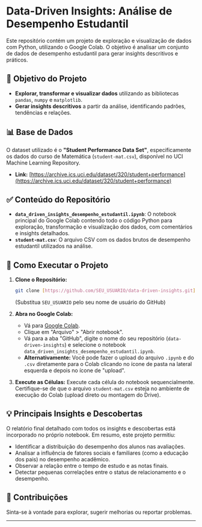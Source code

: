 # Data-Driven Insights: Análise de Desempenho Estudantil

Este repositório contém um projeto de exploração e visualização de dados com Python, utilizando o Google Colab. O objetivo é analisar um conjunto de dados de desempenho estudantil para gerar insights descritivos e práticos.

## 🎯 Objetivo do Projeto

* **Explorar, transformar e visualizar dados** utilizando as bibliotecas `pandas`, `numpy` e `matplotlib`.
* **Gerar insights descritivos** a partir da análise, identificando padrões, tendências e relações.

## 📊 Base de Dados

O dataset utilizado é o **"Student Performance Data Set"**, especificamente os dados do curso de Matemática (`student-mat.csv`), disponível no UCI Machine Learning Repository.

* **Link:** [https://archive.ics.uci.edu/dataset/320/student+performance](https://archive.ics.uci.edu/dataset/320/student+performance)

## ✅ Conteúdo do Repositório

* **`data_driven_insights_desempenho_estudantil.ipynb`**: O notebook principal do Google Colab contendo todo o código Python para exploração, transformação e visualização dos dados, com comentários e insights detalhados.
* **`student-mat.csv`**: O arquivo CSV com os dados brutos de desempenho estudantil utilizados na análise.

## 🚀 Como Executar o Projeto

1.  **Clone o Repositório:**
    ```bash
    git clone [https://github.com/SEU_USUARIO/data-driven-insights.git](https://github.com/SEU_USUARIO/data-driven-insights.git)
    ```
    (Substitua `SEU_USUARIO` pelo seu nome de usuário do GitHub)

2.  **Abra no Google Colab:**
    * Vá para [Google Colab](https://colab.research.google.com/).
    * Clique em "Arquivo" > "Abrir notebook".
    * Vá para a aba "GitHub", digite o nome do seu repositório (`data-driven-insights`) e selecione o notebook `data_driven_insights_desempenho_estudantil.ipynb`.
    * **Alternativamente:** Você pode fazer o upload do arquivo `.ipynb` e do `.csv` diretamente para o Colab clicando no ícone de pasta na lateral esquerda e depois no ícone de "upload".

3.  **Execute as Células:** Execute cada célula do notebook sequencialmente. Certifique-se de que o arquivo `student-mat.csv` esteja no ambiente de execução do Colab (upload direto ou montagem do Drive).

## 💡 Principais Insights e Descobertas

O relatório final detalhado com todos os insights e descobertas está incorporado no próprio notebook. Em resumo, este projeto permitiu:
* Identificar a distribuição do desempenho dos alunos nas avaliações.
* Analisar a influência de fatores sociais e familiares (como a educação dos pais) no desempenho acadêmico.
* Observar a relação entre o tempo de estudo e as notas finais.
* Detectar pequenas correlações entre o status de relacionamento e o desempenho.

## 🤝 Contribuições

Sinta-se à vontade para explorar, sugerir melhorias ou reportar problemas.

---
